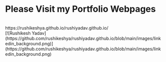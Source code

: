 # Please Visit my Portfolio Webpages
<br>
https://rushikeshya.github.io/rushiyadav.github.io/
<br>
[![Rushikesh Yadav](https://github.com/rushikeshya/rushiyadav.github.io/blob/main/images/linkedin_background.png)](https://github.com/rushikeshya/rushiyadav.github.io/blob/main/images/linkedin_background.png)
